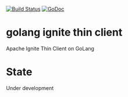 [![Build Status](https://travis-ci.org/laminy/goignite.svg?branch=master)](https://travis-ci.org/laminy/goignite)
[![GoDoc](https://godoc.org/github.com/laminy/goignite?status.png)](https://godoc.org/github.com/laminy/goignite)

# golang ignite thin client
Apache Ignite Thin Client on GoLang

# State
Under development